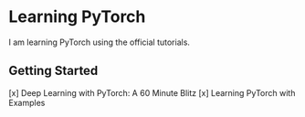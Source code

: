 # Learning PyTorch
I am learning PyTorch using the official tutorials.

## Getting Started

[x] Deep Learning with PyTorch: A 60 Minute Blitz
[x] Learning PyTorch with Examples
